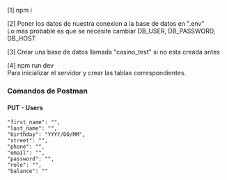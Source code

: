 [1] npm i

[2] Poner los datos de nuestra conexion a la base de datos en ".env" <br>
Lo mas probable es que se necesite cambiar DB_USER, DB_PASSWORD, DB_HOST

[3] Crear una base de datos llamada "casino_test" si no esta creada antes

[4] npm run dev <br>
Para inicializar el servidor y crear las tablas correspondientes. 

### Comandos de Postman
#### PUT - Users

    "first_name": "",
    "last_name": "",
    "birthday": "YYYY/DD/MM",
    "street": "",
    "phone": "",
    "email": "",
    "password": "",
    "role": "",
    "balance": ""

